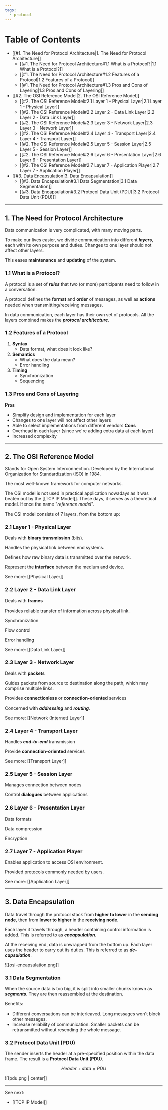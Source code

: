 ```yaml
---
tags:
  - protocol
---
```

# Table of Contents

- [[#1. The Need for Protocol Architecture|1. The Need for Protocol Architecture]]
	- [[#1. The Need for Protocol Architecture#1.1 What is a Protocol?|1.1 What is a Protocol?]]
	- [[#1. The Need for Protocol Architecture#1.2 Features of a Protocol|1.2 Features of a Protocol]]
	- [[#1. The Need for Protocol Architecture#1.3 Pros and Cons of Layering|1.3 Pros and Cons of Layering]]
- [[#2. The OSI Reference Model|2. The OSI Reference Model]]
	- [[#2. The OSI Reference Model#2.1 Layer 1 - Physical Layer|2.1 Layer 1 - Physical Layer]]
	- [[#2. The OSI Reference Model#2.2 Layer 2 - Data Link Layer|2.2 Layer 2 - Data Link Layer]]
	- [[#2. The OSI Reference Model#2.3 Layer 3 - Network Layer|2.3 Layer 3 - Network Layer]]
	- [[#2. The OSI Reference Model#2.4 Layer 4 - Transport Layer|2.4 Layer 4 - Transport Layer]]
	- [[#2. The OSI Reference Model#2.5 Layer 5 - Session Layer|2.5 Layer 5 - Session Layer]]
	- [[#2. The OSI Reference Model#2.6 Layer 6 - Presentation Layer|2.6 Layer 6 - Presentation Layer]]
	- [[#2. The OSI Reference Model#2.7 Layer 7 - Application Player|2.7 Layer 7 - Application Player]]
- [[#3. Data Encapsulation|3. Data Encapsulation]]
	- [[#3. Data Encapsulation#3.1 Data Segmentation|3.1 Data Segmentation]]
	- [[#3. Data Encapsulation#3.2 Protocol Data Unit (PDU)|3.2 Protocol Data Unit (PDU)]]

---
## 1. The Need for Protocol Architecture

Data communication is very complicated, with many moving parts. 

To make our lives easier, we divide communication into different ***layers***, each with its own purpose and duties. Changes to one layer should not affect other layers. 

This eases **maintenance** and **updating** of the system.

### 1.1 What is a Protocol?

A protocol is a set of ***rules*** that two (or more) participants need to follow in a conversation. 

A protocol defines the **format** and **order** of messages, as well as **actions** needed when transmitting/receiving messages.

In data communication, each layer has their own set of protocols. All the layers combined makes the ***protocol architecture***.

### 1.2 Features of a Protocol

1. **Syntax**
	- Data format, what does it look like?
2. **Semantics**
	- What does the data mean?
	- Error handling
3. **Timing**
	- Synchronization
	- Sequencing
### 1.3 Pros and Cons of Layering

**Pros**
- Simplify design and implementation for each layer
- Changes to one layer will not affect other layers
- Able to select implementations from different vendors
**Cons**
- Overhead in each layer (since we're adding extra data at each layer)
- Increased complexity

---
## 2. The OSI Reference Model

Stands for Open System Interconnection. Developed by the International Organization for Standardization (ISO) in 1984.

The most well-known framework for computer networks. 

The OSI model is not used in practical application nowadays as it was beaten out by the [[TCP IP Model]]. These days, it serves as a theoretical model. Hence the name "*reference model*".

The OSI model consists of 7 layers, from the bottom up:

### 2.1 Layer 1 - Physical Layer

Deals with **binary transmission** (bits).

Handles the physical link between end systems.

Defines how raw binary data is transmitted over the network.

Represent the **interface** between the medium and device.

See more: [[Physical Layer]]

### 2.2 Layer 2 - Data Link Layer

Deals with **frames**

Provides reliable transfer of information across physical link.

Synchronization 

Flow control

Error handling

See more: [[Data Link Layer]]

### 2.3 Layer 3 - Network Layer

Deals with **packets**

Guides packets from source to destination along the path, which may comprise multiple links.

Provides **connectionless** or **connection-oriented** services

Concerned with ***addressing*** and ***routing***.

See more: [[Network (Internet) Layer]]

### 2.4 Layer 4 - Transport Layer

Handles ***end-to-end*** transmission

Provide **connection-oriented** services

See more: [[Transport Layer]]

### 2.5 Layer 5 - Session Layer

Manages connection between nodes

Control **dialogues** between applications 

### 2.6 Layer 6 - Presentation Layer

Data formats

Data compression

Encryption

### 2.7 Layer 7 - Application Player

Enables application to access OSI environment.

Provided protocols commonly needed by users.

See more: [[Application Layer]]

---
## 3. Data Encapsulation

Data travel through the protocol stack from **higher to lower** in the **sending node**, then from **lower to higher** in the **receiving node**.

Each layer it travels through, a header containing control information is added. This is referred to as ***encapsulation***.

At the receiving end, data is unwrapped from the bottom up. Each layer uses the header to carry out its duties. This is referred to as ***de-capsulation***.

![[osi-encapsulation.png]]

### 3.1 Data Segmentation

When the source data is too big, it is split into smaller chunks known as ***segments***. They are then reassembled at the destination.

Benefits:
- Different conversations can be interleaved. Long messages won't block other messages.
- Increase reliability of communication. Smaller packets can be retransmitted without resending the whole message.

### 3.2 Protocol Data Unit (PDU)

The sender inserts the header at a pre-specified position within the data frame. The result is a **Protocol Data Unit (PDU)**.

$$
Header + data = PDU
$$

![[pdu.png | center]]

---
See next:
- [[TCP IP Model]]
